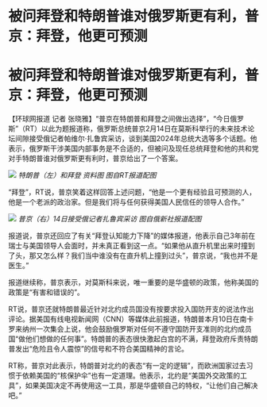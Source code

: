 # 被问拜登和特朗普谁对俄罗斯更有利，普京：拜登，他更可预测

# 被问拜登和特朗普谁对俄罗斯更有利，普京：拜登，他更可预测

【环球网报道 记者
张晓雅】“普京在特朗普和拜登之间做出选择”，“今日俄罗斯”（RT）以此为题报道称，俄罗斯总统普京2月14日在莫斯科举行的未来技术论坛间隙接受俄记者帕维尔·扎鲁宾采访，谈到美国2024年总统大选等多个话题。他表示，俄罗斯干涉美国内部事务是不合适的，但被问及现任总统拜登和他的共和党对手特朗普谁对俄罗斯更有利时，普京给出了一个答案。

![](https://inews.gtimg.com/om_bt/O526U4te0fFRLcA08_kr34pkMdZEz5Ab_jrspLS5Xb3zwAA/1000)
_特朗普（左）和拜登 资料图 图自RT报道配图_

“拜登”，RT说，普京笑着这样回答上述问题，“他是一个更有经验且可预测的人，他是一个老派的政治家。但是我们将与任何获得美国人民信任的领导人合作。”

![](https://inews.gtimg.com/om_bt/O5HKY_EgjrWDdjgAsjZvikRyGqDAOiHtu5OvBbGgP1qPwAA/1000)
_普京（右）14日接受俄记者扎鲁宾采访 图自俄新社报道配图_

报道说，普京还回应了有关“拜登认知能力下降”的媒体报道，他表示自己3年前在瑞士与美国领导人会面时，并未真正看到这一点。“如果他从直升机里出来时撞到了头，那又怎么样？我们当中谁没有在直升机上撞到过头”，普京说，“我也并不是医生。”

报道继续称，普京表示，对莫斯科来说，唯一重要的是华盛顿的政策，他称美国的政策是“有害和错误的”。

RT说，普京还就特朗普最近针对北约成员国没有按要求投入国防开支的说法作出评论。据美国有线电视新闻网（CNN）等媒体此前报道，特朗普本月10日在南卡罗来纳州一次集会上说，他会鼓励俄罗斯对任何不遵守国防开支准则的北约成员国“做他们想做的任何事”。特朗普的表态很快激起白宫的不满，拜登政府斥责特朗普发出“危险且令人震惊”的信号和不符合美国精神的言论。

RT称，普京对此表示，特朗普对北约的表态“有一定的逻辑”，而欧洲国家过去习惯于依赖美国的“核保护伞”也有一定道理。他表示，北约是“美国外交政策的工具”，如果美国决定不再使用这一工具，那是华盛顿自己的特权，“让他们自己解决吧。”

